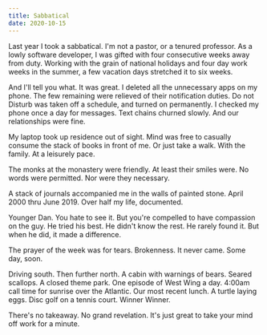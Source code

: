 ```yaml
---
title: Sabbatical
date: 2020-10-15
---
```


Last year I took a sabbatical.
I'm not a pastor, or a tenured professor.
As a lowly software developer, I was gifted with four consecutive weeks away from duty.
Working with the grain of national holidays and four day work weeks in the summer, a few vacation days stretched it to six weeks.

And I'll tell you what.
It was great.
I deleted all the unnecessary apps on my phone.
The few remaining were relieved of their notification duties.
Do not Disturb was taken off a schedule, and turned on permanently.
I checked my phone once a day for messages.
Text chains churned slowly.
And our relationships were fine.

My laptop took up residence out of sight.
Mind was free to casually consume the stack of books in front of me.
Or just take a walk.
With the family.
At a leisurely pace.

The monks at the monastery were friendly.
At least their smiles were.
No words were permitted.
Nor were they necessary.

A stack of journals accompanied me in the walls of painted stone.
April 2000 thru June 2019.
Over half my life, documented.

Younger Dan.
You hate to see it.
But you're compelled to have compassion on the guy.
He tried his best.
He didn't know the rest.
He rarely found it.
But when he did, it made a difference.

The prayer of the week was for tears.
Brokenness.
It never came.
Some day, soon.

Driving south.
Then further north.
A cabin with warnings of bears.
Seared scallops.
A closed theme park.
One episode of West Wing a day.
4:00am call time for sunrise over the Atlantic.
Our most recent lunch.
A turtle laying eggs.
Disc golf on a tennis court.
Winner Winner.

There's no takeaway.
No grand revelation.
It's just great to take your mind off work for a minute.
